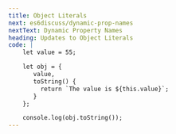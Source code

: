 ```yaml
---
title: Object Literals
next: es6discuss/dynamic-prop-names
nextText: Dynamic Property Names
heading: Updates to Object Literals
code: |
    let value = 55;

    let obj = { 
       value,
       toString() {
         return `The value is ${this.value}`;
       }
    };

    console.log(obj.toString());
---
```

